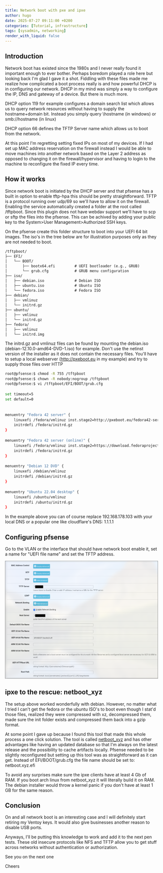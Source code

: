 ```yaml
---
title: Network boot with pxe and ipxe
author: hugo
date: 2025-07-27 09:11:00 +0200
categories: [Tutorial, infrastructure]
tags: [sysadmin, networking]
render_with_liquid: false
---
```


## Introduction

Network boot has existed since the 1980s and I never really found it important enough to ever bother. Perhaps boredom played a role here but looking back I'm glad I gave it a shot. Fiddling with these files made me realize how complicated a boot process really is and how powerful DHCP is in configuring our network. DHCP in my mind was simply a way to configure the IP, DNS and gateway of a device. But there is much more.

DHCP option 119 for example configures a domain search list which allows us to query network resources without having to supply the hostname+domain bit. Instead you simply query \\hostname (in windows) or smb://hostname (in linux)

DHCP option 66 defines the TFTP Server name which allows us to boot from the network. 

At this point I'm regretting setting fixed IPs on most of my devices. If I had set up MAC address reservation on the firewall instead I would be able to move machines into another network based on the Layer 2 address as opposed to changing it on the firewall/hypervisor and having to login to the machine to reconfigure the fixed IP every time. 


## How it works

Since network boot is initiated by the DHCP server and that pfsense has a built in option to enable tftp-hpa this should be pretty straightforward. TFTP is a protocol running over udp/69 so we'll have to allow it on the firewall. Enabling the service automatically created a folder at the root called /tftpboot. Since this plugin does not have webdav support we'll have to scp or sftp the files into the pfsense. This can be achived by adding your public key to the System>User Management>Authorized SSH keys.

On the pfsense create this folder structure to boot into your UEFI 64 bit images. The iso's in the tree below are for illustration purposes only as they are not needed to boot.

```text 
/tftpboot/
├── EFI/
│   └── BOOT/
│       ├── bootx64.efi         # UEFI bootloader (e.g., GRUB)
│       └── grub.cfg            # GRUB menu configuration
├── iso/
│   ├── debian.iso              # Debian ISO
│   ├── ubuntu.iso              # Ubuntu ISO
│   └── fedora.iso              # Fedora ISO
├── debian/
│   ├── vmlinuz
│   └── initrd.gz
├── ubuntu/
│   ├── vmlinuz
│   └── initrd.gz
├── fedora/
│   ├── vmlinuz
│   └── initrd.img
```

The initrd.gz and vmlinuz files can be found by mounting the debian.iso (debian-12.10.0-amd64-DVD-1.iso) for example. Don't use the netinst version of the installer as it does not contain the necessary files. You'll have to setup a local webserver (http://pxeboot.eu in my example) and try to supply those files over HTTP 

```bash
root@pfsense:$ chmod -R 755 /tftpboot
root@pfsense:$ chown -R nobody:nogroup /tftpboot
root@pfsense:$ vi /tftpboot/EFI/BOOT/grub.cfg

set timeout=5
set default=0


menuentry "Fedora 42 server" {
    linuxefi /fedora/vmlinuz inst.stage2=http://pxeboot.eu/fedora42-server/ ip=dhcp rd.debug 
    initrdefi /fedora/initrd.gz
}

menuentry "Fedora 42 server (online)" {
    linuxefi /fedora/vmlinuz inst.stage2=https://download.fedoraproject.org/pub/fedora/linux/releases/42/Server/x86_64/os/ ip=dhcp nameserver=192.168.178.103 rd.debug
    initrdefi /fedora/initrd.gz
}

menuentry "Debian 12 DVD" {
    linuxefi /debian/vmlinuz
    initrdefi /debian/initrd.gz
}

menuentry "Ubuntu 22.04 desktop" {
    linuxefi /ubuntu/vmlinuz
    initrdefi /ubuntu/initrd.gz
}
```

In the example above you can of course replace 192.168.178.103 with your local DNS or a popular one like cloudflare's DNS: 1.1.1.1

## Configuring pfsense

Go to the VLAN or the interface that should have network boot enable it, set a name for "UEFI file name" and set the TFTP address.  

![pfsense](</assets/img/posts/swappy-20250726-180416.png>)

## ipxe to the rescue: netboot_xyz

The setup above worked wonderfully with debian. However, no matter what I tried I can't get the fedora or the ubuntu ISO's to boot even though I stat'd those files, realized they were compressed with xz, decompressed them, made sure the init folder exists and compressed them back into a gzip format. 

At some point I gave up because I found this tool that made this whole process a one click solution. The tool is called [netboot_xyz](https://netboot.xyz/) and has other advantages like having an updated database so that I'm always on the latest release and the possibility to cache artifacts locally. Pfsense needed to be slightly reconfigured but setting up this tool was as straightforward as it can get. Instead of EFI/BOOT/grub.cfg the file name should be set to: netboot.xyz.efi

To avoid any surprises make sure the ipxe clients have at least 4 Gb of RAM. If you boot arch linux from netboot_xyz it will literally build it on RAM. The debian installer would throw a kernel panic if you don't have at least 1 GB for the same reason.

## Conclusion

On and all network boot is an interesting case and I will definitely start retiring my Ventoy keys. It would also give businesses another reason to disable USB ports. 

Anyways, I'll be putting this knowledge to work and add it to the next pen tests. These old insecure protocols like NFS and TFTP allow you to get stuff across networks without authentication or authorization. 

See you on the next one

Cheers




